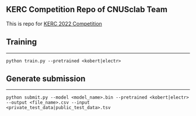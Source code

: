 ## KERC Competition Repo of CNUSclab Team
This is repo for [KERC 2022 Competition](http://15.165.135.10/en)

## Training
------
```
python train.py --pretrained <kobert|electr>
```

## Generate submission
------
```
python submit.py --model <model_name>.bin --pretrained <kobert|electr> --output <file_name>.csv --input <private_test_data|public_test_data>.tsv
```